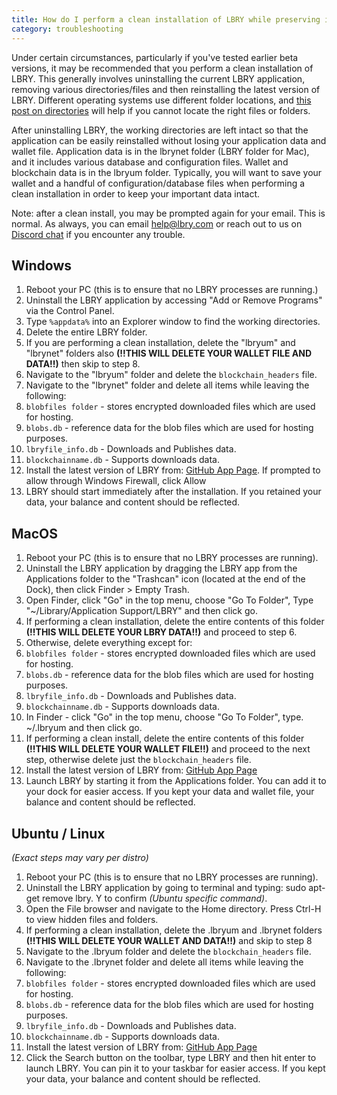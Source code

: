 ```yaml
---
title: How do I perform a clean installation of LBRY while preserving important data?
category: troubleshooting
---
```


Under certain circumstances, particularly if you've tested earlier beta versions, it may be recommended that you perform a clean installation of LBRY.  This generally involves uninstalling the current LBRY application, removing various directories/files and then reinstalling the latest version of LBRY. Different operating systems use different folder locations, and [this post on directories](/faq/lbry-directories) will help if you cannot locate the right files or folders.

After uninstalling LBRY, the working directories are left intact so that the application can be easily reinstalled without losing your application data and wallet file. Application data is in the lbrynet folder (LBRY folder for Mac), and it includes various database and configuration files. Wallet and blockchain data is in the lbryum folder. Typically, you will want to save your wallet and a handful of configuration/database files when performing a clean installation in order to keep your important data intact.

Note: after a clean install, you may be prompted again for your email. This is normal. As always, you can email [help@lbry.com](mailto:help@lbry.com) or reach out to us on [Discord chat](https://chat.lbry.com) if you encounter any trouble.

## Windows
1. Reboot your PC (this is to ensure that no LBRY processes are running.)
2. Uninstall the LBRY application by accessing "Add or Remove Programs" via the Control Panel.
3. Type `%appdata%` into an Explorer window to find the working directories.
4. Delete the entire LBRY folder.
5. If you are performing a clean installation, delete the "lbryum" and "lbrynet" folders also **(!!THIS WILL DELETE YOUR WALLET FILE AND DATA!!)** then skip to step 8.
6. Navigate to the "lbryum" folder and delete the `blockchain_headers` file.
7. Navigate to the "lbrynet" folder and delete all items while leaving the following:
 1. `blobfiles folder` - stores encrypted downloaded files which are used for hosting.
 2. `blobs.db` - reference data for the blob files which are used for hosting purposes.
 3. `lbryfile_info.db` - Downloads and Publishes data.
 4. `blockchainname.db` - Supports downloads data.
8. Install the latest version of LBRY from: [GitHub App Page](https://github.com/lbryio/lbry-desktop/releases "GitHub App Page"). If prompted to allow through Windows Firewall, click Allow
9. LBRY should start immediately after the installation. If you retained your data, your balance and content should be reflected.

## MacOS
1. Reboot your PC (this is to ensure that no LBRY processes are running).
2. Uninstall the LBRY application by dragging the LBRY app from the Applications folder to the "Trashcan" icon (located at the end of the Dock), then click Finder > Empty Trash.
3. Open Finder, click "Go" in the top menu, choose "Go To Folder", Type "~/Library/Application Support/LBRY" and then click go.
4. If performing a clean installation, delete the entire contents of this folder **(!!THIS WILL DELETE YOUR LBRY DATA!!)** and proceed to step 6.
5. Otherwise, delete everything except for:
 1. `blobfiles folder` - stores encrypted downloaded files which are used for hosting.
 2. `blobs.db` - reference data for the blob files which are used for hosting purposes.
 3. `lbryfile_info.db` - Downloads and Publishes data.
 4. `blockchainname.db` - Supports downloads data.
6. In Finder - click "Go" in the top menu, choose "Go To Folder", type. ~/.lbryum and then click go.
7. If performing a clean install, delete the entire contents of this folder **(!!THIS WILL DELETE YOUR WALLET FILE!!)** and proceed to the next step, otherwise delete just the `blockchain_headers` file.
8. Install the latest version of LBRY from: [GitHub App Page](https://github.com/lbryio/lbry-desktop/releases "GitHub App Page")
9. Launch LBRY by starting it from the Applications folder.  You can add it to your dock for easier access.  If you kept your data and wallet file, your balance and content should be reflected.

## Ubuntu / Linux
*(Exact steps may vary per distro)*
1. Reboot your PC (this is to ensure that no LBRY processes are running).
2. Uninstall the LBRY application by going to terminal and typing: sudo apt-get remove lbry. Y to confirm *(Ubuntu specific command)*.
3. Open the File browser and navigate to the Home directory. Press Ctrl-H to view hidden files and folders.
5. If performing a clean installation, delete the .lbryum and .lbrynet folders **(!!THIS WILL DELETE YOUR WALLET AND DATA!!)** and skip to step 8
6. Navigate to the .lbryum folder and delete the `blockchain_headers` file.
7. Navigate to the .lbrynet folder and delete all items while leaving the following:
 1. `blobfiles folder` - stores encrypted downloaded files which are used for hosting.
 2. `blobs.db` - reference data for the blob files which are used for hosting purposes.
 3. `lbryfile_info.db` - Downloads and Publishes data.
 4. `blockchainname.db` - Supports downloads data.
8. Install the latest version of LBRY from: [GitHub App Page](https://github.com/lbryio/lbry-desktop/releases "GitHub App Page")
9. Click the Search button on the toolbar, type LBRY and then hit enter to launch LBRY.  You can pin it to your taskbar for easier access. If you kept your data, your balance and content should be reflected.
